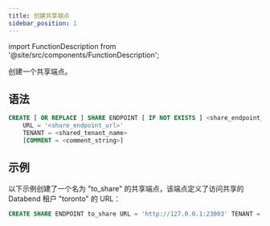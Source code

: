 ```yaml
---
title: 创建共享端点
sidebar_position: 1
---
```


import FunctionDescription from '@site/src/components/FunctionDescription';

<FunctionDescription description="引入或更新于：v1.2.339"/>

创建一个共享端点。

## 语法

```sql
CREATE [ OR REPLACE ] SHARE ENDPOINT [ IF NOT EXISTS ] <share_endpoint_name>
    URL = '<share_endpoint_url>'
    TENANT = <shared_tenant_name>
    [COMMENT = <comment_string>]
```

## 示例

以下示例创建了一个名为 "to_share" 的共享端点，该端点定义了访问共享的 Databend 租户 "toronto" 的 URL：

```sql
CREATE SHARE ENDPOINT to_share URL = 'http://127.0.0.1:23003' TENANT = toronto;
```